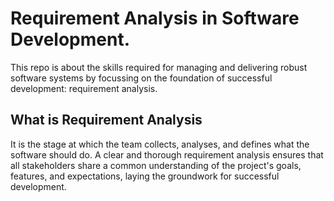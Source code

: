 # Requirement Analysis in Software Development.

This repo is about the skills required for managing and delivering robust software systems by focussing on the foundation of successful development: requirement analysis.

## What is Requirement Analysis

It is the stage at which the team collects, analyses, and defines what the software should do. A clear and thorough requirement analysis ensures that all stakeholders share a common understanding of the project's goals, features, and expectations, laying the groundwork for successful development.
